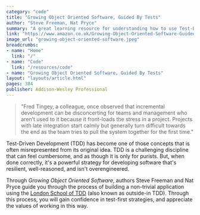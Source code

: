```yaml
---
category: "code"
title: "Growing Object Oriented Software, Guided By Tests"
author: "Steve Freeman, Nat Pryce"
summary: "A great learning resource for understanding how to use Test-Driven Development as a design strategy for building software that's resilient and user-focused."
link: "https://www.amazon.co.uk/Growing-Object-Oriented-Software-Guided-Signature/dp/0321503627/ref=sr_1_1?crid=TV4593IIR6UQ&keywords=growing+object+oriented+software+guided+by+tests&qid=1636495870&sprefix=growing+object+o%2Cstripbooks%2C163&sr=8-1"
image_url: "growing-object-oriented-software.jpeg"
breadcrumbs:
- name: "Home"
  link: "/"
- name: "Code"
  link: "/resources/code"
- name: "Growing Object Oriented Software, Guided By Tests"
layout: "layouts/article.html"
pages: 384
publisher: Addison-Wesley Professional
---
```


> "Fred Tingey, a colleague, once observed that incremental development can be disconcerting for teams and management who aren’t used to it because it front-loads the stress in a project. Projects with late integration start calmly but generally turn difficult towards the end as the team tries to pull the system together for the first time."

Test-Driven Development (TDD) has become one of those concepts that is often misrepresented from its original idea. TDD is a challenging discipline that can feel cumbersome, and as though it is only for purists. But, when done correctly, it's a powerful strategy for developing software that's resilient, well-reasoned, and isn't overengineered.

Through _Growing Object Oriented Software_, authors Steve Freeman and Nat Pryce guide you through the process of building a non-trivial application using the [London School of TDD](https://medium.com/@adrianbooth/test-driven-development-wars-detroit-vs-london-classicist-vs-mockist-9956c78ae95f) (also known as outside-in TDD). Through this process, you will gain confidence in test-first strategies, and appreciate the values of working in this way.
